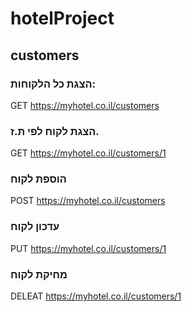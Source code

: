 # hotelProject
## customers
### הצגת כל הלקוחות:
GET https://myhotel.co.il/customers
### הצגת לקוח לפי ת.ז.
GET https://myhotel.co.il/customers/1
### הוספת לקוח 
POST https://myhotel.co.il/customers
### עדכון לקוח 
PUT https://myhotel.co.il/customers/1
### מחיקת לקוח 
DELEAT https://myhotel.co.il/customers/1

